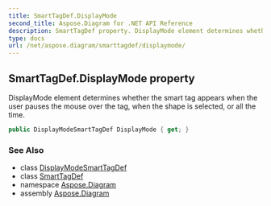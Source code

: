 ```yaml
---
title: SmartTagDef.DisplayMode
second_title: Aspose.Diagram for .NET API Reference
description: SmartTagDef property. DisplayMode element determines whether the smart tag appears when the user pauses the mouse over the tag when the shape is selected or all the time
type: docs
url: /net/aspose.diagram/smarttagdef/displaymode/
---
```

## SmartTagDef.DisplayMode property

DisplayMode element determines whether the smart tag appears when the user pauses the mouse over the tag, when the shape is selected, or all the time.

```csharp
public DisplayModeSmartTagDef DisplayMode { get; }
```

### See Also

* class [DisplayModeSmartTagDef](../../displaymodesmarttagdef/)
* class [SmartTagDef](../)
* namespace [Aspose.Diagram](../../smarttagdef/)
* assembly [Aspose.Diagram](../../../)


